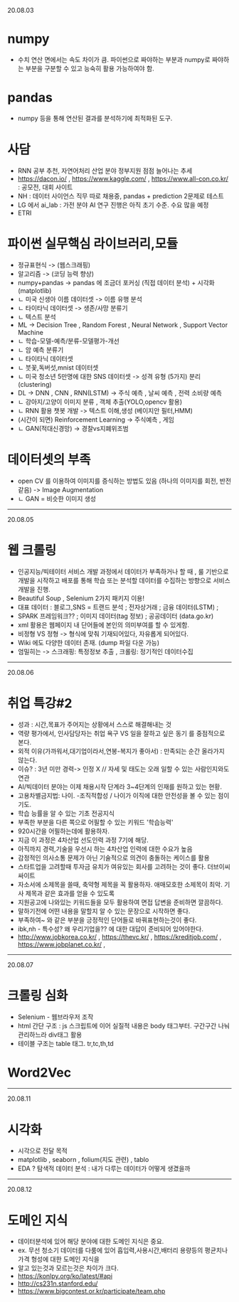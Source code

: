 20.08.03
# __numpy__  
* 수치 연산 면에서는 속도 차이가 큼. 파이썬으로 짜야하는 부분과 numpy로 짜야하는 부분을 구분할 수 있고 능숙히 활용 가능하여야 함.  
# __pandas__ 
* numpy 등을 통해 연산된 결과를 분석하기에 최적화된 도구.
# __사담__  
* RNN 공부 추천, 자연어처리 산업 분야 정부지원 점점 늘어나는 추세
* https://dacon.io/ , https://www.kaggle.com/ , https://www.all-con.co.kr/ : 공모전, 대회 사이트  
* NH : 데이터 사이언스 직무 따로 채용중, pandas + prediction 2문제로 테스트 
* LG 에서 ai_lab : 가전 분야 AI 연구 진행은 아직 초기 수준. 수요 많을 예정
* ETRI
# __파이썬 실무핵심 라이브러리,모듈__  
* 정규표현식 -> (웹스크래핑)
* 알고리즘 -> (코딩 능력 향상)
* numpy+pandas -> pandas 에 조금더 포커싱 (직접 데이터 분석) + 시각화(matplotlib)
* ㄴ 미국 신생아 이름 데이터셋 -> 이름 유행 분석
* ㄴ 타이타닉 데이터셋 -> 생존/사망 분류기
* ㄴ 텍스트 분석
* ML -> Decision Tree , Random Forest , Neural Network , Support Vector Machine
* ㄴ 학습-모델-예측/분류-모델평가-개선  
* ㄴ 암 예측 분류기
* ㄴ 타이타닉 데이터셋
* ㄴ 붓꽃,독버섯,mnist 데이터셋  
* ㄴ 미국 청소년 5만명에 대한 SNS 데이터셋 -> 성격 유형 (5가지) 분리 (clustering)
* DL -> DNN , CNN , RNN(LSTM) -> 주식 예측 , 날씨 예측 , 전력 소비량 예측
* ㄴ 강아지/고양이 이미지 분류 , 객체 추출(YOLO,opencv 활용)
* ㄴ RNN 활용 챗봇 개발 -> 텍스트 이해,생성 (베이지안 필터,HMM)
* (시간이 되면) Reinforcement Learning -> 주식예측 , 게임  
* ㄴ GAN(적대신경망) -> 경찰vs지폐위조범

# __데이터셋의 부족__  
* open CV 를 이용하여 이미지를 증식하는 방법도 있음 (하나의 이미지를 회전, 반전 같음) -> Image Augmentation
* ㄴ GAN = 비슷한 이미지 생성
***
20.08.05
# __웹 크롤링__  
* 인공지능/빅테이터 서비스 개발 과정에서 데이터가 부족하거나 할 때 , 룰 기반으로 개발을 시작하고 배포를 통해 학습 또는 분석할 데이터를 수집하는 방향으로 서비스 개발을 진행.
* Beautiful Soup , Selenium 2가지 패키지 이용!
* 대표 데이터 : 블로그,SNS = 트랜드 분석 ; 전자상거래 ; 금융 데이터(LSTM) ;
* SPARK 프레임워크?? ; 이미지 데이터(tag 정보) ; 공공데이터 (data.go.kr)
* xml 활용은 웹페이지 내 단어들에 본인의 의미부여를 할 수 있게함.
* 비정형 VS 정형 -> 형식에 맞춰 기재되어있다, 자유롭게 되어있다.
* Wiki 에도 다양한 데이터 존재. (dump 파일 다운 가능)
* 엄밀히는 -> 스크래핑: 특정정보 추출 , 크롤링: 정기적인 데이터수집
***
20.08.06
# __취업 특강#2__  
* 성과 : 시간,목표가 주어지는 상황에서 스스로 해결해내는 것
* 역량 평가에서, 인사담당자는 취업 욕구 VS 일을 잘하고 싶은 동기 를 중점적으로 본다.
* 외적 이유(가까워서,대기업이라서,연봉-복지가 좋아서) : 만족되는 순간 올라가지 않는다.
* 이슈? : 3년 미만 경력-> 인정 X // 자세 및 태도는 오래 일할 수 있는 사람인지와도 연관
* AI/빅데이터 분야는 이제 채용시작 단계라 3~4단계의 인재를 원하고 있는 현황.
* 고용차별금지법: 나이. -조직적합성 / 나이가 이직에 대한 안전성을 볼 수 있는 점이기도.
* 학습 능률을 알 수 있는 기초 전공지식
* 부족한 부분을 다른 쪽으로 어필할 수 있는 키워드 '학습능력' 
* 920시간을 어필하는데에 활용하자.
* 지금 이 과정은 4차산업 선도인력 과정 7기에 해당.
* 아직까지 경력,기술을 우선시 하는 4차산업 인력에 대한 수요가 높음
* 감정적인 의사소통 문제가 아닌 기술적으로 의견이 충돌하는 케이스를 활용
* 스타트업을 고려할때 투자금 유치가 여유있는 회사를 고려하는 것이 좋다. 더브이씨 싸이트  
* 자소서에 소제목을 쓸때, 축약형 제목을 꼭 활용하자. 애매모호한 소제목이 최악. 기사 제목과 같은 효과를 얻을 수 있도록
* 지원공고에 나와있는 키워드들을 모두 활용하여 면접 답변을 준비하면 깔끔하다.  
* 말하기전에 어떤 내용을 말할지 알 수 있는 문장으로 시작하면 좋다.
* 부족하여~ 와 같은 부분을 긍정적인 단어들로 바꿔표현하는것이 좋다.
* ibk,nh - 특수성? 왜 우리기업을?? 에 대한 대답이 준비되어 있어야한다.
* http://www.jobkorea.co.kr/ , https://thevc.kr/ , https://kreditjob.com/ , https://www.jobplanet.co.kr/ , 
***
20.08.07
# __크롤링 심화__  
* Selenium - 웹브라우저 조작
* html 간단 구조 : js 스크립트에 이어 실질적 내용은 body 태그부터. 구간구간 나눠 관리하느라 div태그 활용
* 테이블 구조는 table 태그. tr,tc,th,td
# __Word2Vec__  
***  
20.08.11
# __시각화__  
* 시각으로 전달 목적
* matplotlib , seaborn , folium(지도 관련) , tablo
* EDA ?  탐색적 데이터 분석 : 내가 다루는 데이터가 어떻게 생겼을까  
***
20.08.12
# __도메인 지식__  
* 데이터분석에 있어 해당 분야에 대한 도메인 지식은 중요.  
* ex. 무선 청소기 데이터를 다룸에 있어 흡입력,사용시간,배터리 용량등의 평균치나 가격 형성에 대한 도메인 지식을  
* 알고 있는것과 모르는것은 차이가 크다.
* https://konlpy.org/ko/latest/#api
* http://cs231n.stanford.edu/
* https://www.bigcontest.or.kr/participate/team.php